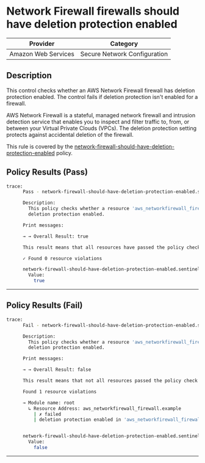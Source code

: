 # Network Firewall firewalls should have deletion protection enabled

| Provider            | Category                                         |
|---------------------|--------------------------------------------------|
| Amazon Web Services | Secure Network Configuration                     |

## Description

This control checks whether an AWS Network Firewall firewall has deletion protection enabled. The control fails if deletion protection isn't enabled for a firewall.

AWS Network Firewall is a stateful, managed network firewall and intrusion detection service that enables you to inspect and filter traffic to, from, or between your Virtual Private Clouds (VPCs). The deletion protection setting protects against accidental deletion of the firewall.

This rule is covered by the [network-firewall-should-have-deletion-protection-enabled](https://github.com/hashicorp/policy-library-NIST-Policy-Set-for-AWS-Terraform/blob/main/policies/networkfirewall/network-firewall-should-have-deletion-protection-enabled.sentinel) policy.

## Policy Results (Pass)
```bash
trace:
      Pass - network-firewall-should-have-deletion-protection-enabled.sentinel

      Description:
        This policy checks whether a resource 'aws_networkfirewall_firewall' has
        deletion protection enabled.

      Print messages:

      → → Overall Result: true

      This result means that all resources have passed the policy check for the policy network-firewall-should-have-deletion-protection-enabled.

      ✓ Found 0 resource violations

      network-firewall-should-have-deletion-protection-enabled.sentinel:46:1 - Rule "main"
        Value:
          true
```

---

## Policy Results (Fail)
```bash
trace:
      Fail - network-firewall-should-have-deletion-protection-enabled.sentinel

      Description:
        This policy checks whether a resource 'aws_networkfirewall_firewall' has
        deletion protection enabled.

      Print messages:

      → → Overall Result: false

      This result means that not all resources passed the policy check and the protected behavior is not allowed for the policy network-firewall-should-have-deletion-protection-enabled.

      Found 1 resource violations

      → Module name: root
        ↳ Resource Address: aws_networkfirewall_firewall.example
          | ✗ failed
          | deletion protection enabled in 'aws_networkfirewall_firewall'. Refer to https://docs.aws.amazon.com/securityhub/latest/userguide/networkfirewall-controls.html#networkfirewall-9 for more details.


      network-firewall-should-have-deletion-protection-enabled.sentinel:46:1 - Rule "main"
        Value:
          false
```

---